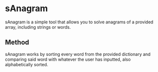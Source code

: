 # sAnagram
sAnagram is a simple tool that allows you to solve anagrams of a provided array, including strings or words.

## Method
sAnagram works by sorting every word from the provided dictionary and comparing said word with whatever the user has inputted, also alphabetically sorted.
